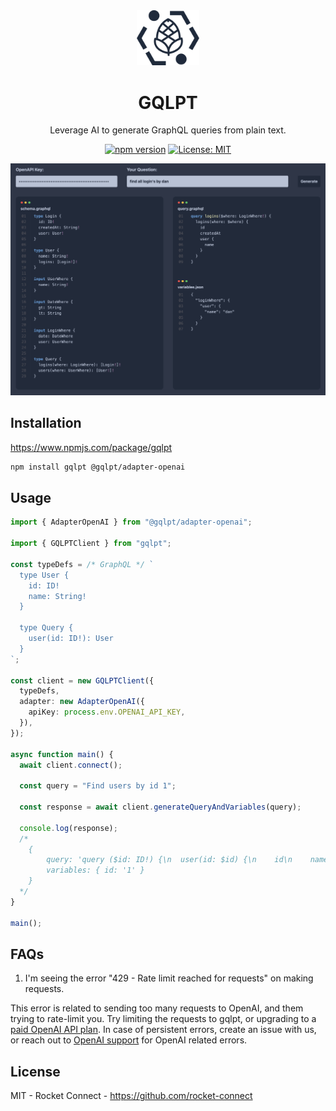 <div align="center" style="text-align: center;">

<img src="./apps/playground/public/logo.svg" width="20%" alt="GQLPT">

<h1>GQLPT</h1>

<p>Leverage AI to generate GraphQL queries from plain text.</p>

[![npm version](https://badge.fury.io/js/gqlpt.svg)](https://badge.fury.io/js/gqlpt) [![License: MIT](https://img.shields.io/badge/License-MIT-yellow.svg)](https://opensource.org/licenses/MIT)

[![](./docs/screenshot.png)](https://www.gqlpt.dev/)

</div>

## Installation

https://www.npmjs.com/package/gqlpt

```bash
npm install gqlpt @gqlpt/adapter-openai
```

## Usage

```ts
import { AdapterOpenAI } from "@gqlpt/adapter-openai";

import { GQLPTClient } from "gqlpt";

const typeDefs = /* GraphQL */ `
  type User {
    id: ID!
    name: String!
  }

  type Query {
    user(id: ID!): User
  }
`;

const client = new GQLPTClient({
  typeDefs,
  adapter: new AdapterOpenAI({
    apiKey: process.env.OPENAI_API_KEY,
  }),
});

async function main() {
  await client.connect();

  const query = "Find users by id 1";

  const response = await client.generateQueryAndVariables(query);

  console.log(response);
  /*
    {
        query: 'query ($id: ID!) {\n  user(id: $id) {\n    id\n    name\n  }\n}',
        variables: { id: '1' }
    }
  */
}

main();
```

## FAQs

1. I'm seeing the error "429 - Rate limit reached for requests" on making requests.

This error is related to sending too many requests to OpenAI, and them trying to rate-limit you. Try limiting the requests to gqlpt, or upgrading to a [paid OpenAI API plan](https://help.openai.com/en/articles/6891829-error-code-429-rate-limit-reached-for-requests). In case of persistent errors, create an issue with us, or reach out to [OpenAI support](https://help.openai.com/en/) for OpenAI related errors.

## License

MIT - Rocket Connect - https://github.com/rocket-connect
